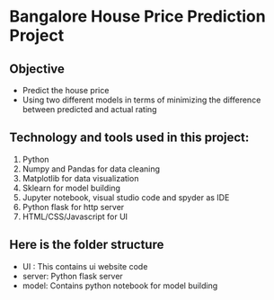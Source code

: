 # Bangalore House Price Prediction Project

## Objective

* Predict the house price
* Using two different models in terms of minimizing the difference between predicted and actual rating

## Technology and tools used in this project:
1. Python
2. Numpy and Pandas for data cleaning
3. Matplotlib for data visualization
4. Sklearn for model building
5. Jupyter notebook, visual studio code and spyder as IDE
6. Python flask for http server
7. HTML/CSS/Javascript for UI


## Here is the folder structure
* UI : This contains ui website code 
* server: Python flask server
* model: Contains python notebook for model building




